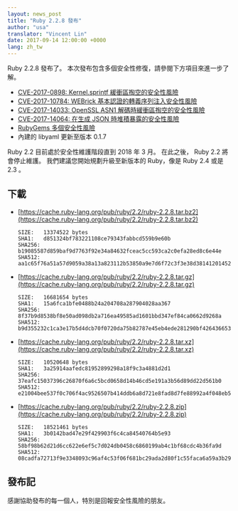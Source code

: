 ```yaml
---
layout: news_post
title: "Ruby 2.2.8 發布"
author: "usa"
translator: "Vincent Lin"
date: 2017-09-14 12:00:00 +0000
lang: zh_tw
---
```


Ruby 2.2.8 發布了。
本次發布包含多個安全性修復，請參閱下方項目來進一步了解。

* [CVE-2017-0898: Kernel.sprintf 緩衝區掏空的安全性風險](/zh_tw/news/2017/09/14/sprintf-buffer-underrun-cve-2017-0898/)
* [CVE-2017-10784: WEBrick 基本認證的轉義序列注入安全性風險](/zh_tw/news/2017/09/14/webrick-basic-auth-escape-sequence-injection-cve-2017-10784/)
* [CVE-2017-14033: OpenSSL ASN1 解碼時緩衝區掏空的安全性風險](/zh_tw/news/2017/09/14/openssl-asn1-buffer-underrun-cve-2017-14033/)
* [CVE-2017-14064: 在生成 JSON 時堆積暴露的安全性風險](/zh_tw/news/2017/09/14/json-heap-exposure-cve-2017-14064/)
* [RubyGems 多個安全性風險](/zh_tw/news/2017/08/29/multiple-vulnerabilities-in-rubygems/)
* 內建的 libyaml 更新至版本 0.1.7

Ruby 2.2 目前處於安全性維護階段直到 2018 年 3 月。
在此之後， Ruby 2.2 將會停止維護。
我們建議您開始規劃升級至新版本的 Ruby，像是 Ruby 2.4 或是 2.3 。

## 下載

* [https://cache.ruby-lang.org/pub/ruby/2.2/ruby-2.2.8.tar.bz2](https://cache.ruby-lang.org/pub/ruby/2.2/ruby-2.2.8.tar.bz2)

      SIZE:   13374522 bytes
      SHA1:   d851324bf783221108ce79343fabbcd559b9e60b
      SHA256: b19085587d859baf9d7763f92e34a84632fceac5cc593ca2c0efa28ed8c6e44e
      SHA512: aa1c65f76a51a57d9059a38a13a823112b53850a9e7d6f72c3f3e38d381412014521049f7065c1b00877501b3b554235135d0f308045c2a9da133c766f5b9e46

* [https://cache.ruby-lang.org/pub/ruby/2.2/ruby-2.2.8.tar.gz](https://cache.ruby-lang.org/pub/ruby/2.2/ruby-2.2.8.tar.gz)

      SIZE:   16681654 bytes
      SHA1:   15a6fca1bfe0488b24a204708a287904028aa367
      SHA256: 8f37b9d8538bf8e50ad098db2a716ea49585ad1601bbd347ef84ca0662d9268a
      SHA512: b9d355232c1ca3e17b5d4dcb70f0720da75b82787e45eb4ede281290bf42643665385e55428495eb55c17f744395130b4d64ef78ca66c5a5ecb9f4c3b732fdea

* [https://cache.ruby-lang.org/pub/ruby/2.2/ruby-2.2.8.tar.xz](https://cache.ruby-lang.org/pub/ruby/2.2/ruby-2.2.8.tar.xz)

      SIZE:   10520648 bytes
      SHA1:   3a25914aafedc81952899298a18f9c3a4881d2d1
      SHA256: 37eafc15037396c26870f6a6c5bcd0658d14b46cd5e191a3b56d89dd22d561b0
      SHA512: e21004bee537f0c706f4ac9526507b414ddb6a8d721e8fad8d7fe88992a4f048eb5eb79f8d8b8af2a8b331dcfa74b560490218a1acb3532c2cdb4fb4909da3c9

* [https://cache.ruby-lang.org/pub/ruby/2.2/ruby-2.2.8.zip](https://cache.ruby-lang.org/pub/ruby/2.2/ruby-2.2.8.zip)

      SIZE:   18521461 bytes
      SHA1:   3b0142bad47e29f429903f6c4ca84540764b5e93
      SHA256: 58bf98b62d21d6cc622e6ef5c7d024db0458c6860199ab4c1bf68cdc4b36fa9d
      SHA512: 08cadfa72713f9e3348093c96af4c53f06f681bc29ada2d80f1c55faca6a59a3b2913aa2443bf645fea6f3840b32ce8ce894b358f972b1a295ee0860b656eb02

## 發布記

感謝協助發布的每一個人，特別是回報安全性風險的朋友。
